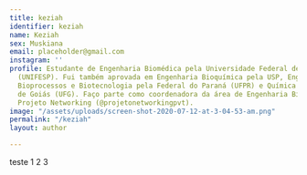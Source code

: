```yaml
---
title: keziah
identifier: keziah
name: Keziah
sex: Muskiana
email: placeholder@gmail.com
instagram: ''
profile: Estudante de Engenharia Biomédica pela Universidade Federal de São Paulo
  (UNIFESP). Fui também aprovada em Engenharia Bioquímica pela USP, Engenharia de
  Bioprocessos e Biotecnologia pela Federal do Paraná (UFPR) e Química na Federal
  de Goiás (UFG). Faço parte como coordenadora da área de Engenharia Biomédica do
  Projeto Networking (@projetonetworkingpvt).
image: "/assets/uploads/screen-shot-2020-07-12-at-3-04-53-am.png"
permalink: "/keziah"
layout: author

---
```

teste 1 2 3